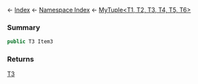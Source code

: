 ← [Index](Api-Index) ← [Namespace Index](Namespace-Index) ← [MyTuple&lt;T1, T2, T3, T4, T5, T6&gt;](VRage.MyTuple`6)

### Summary

```csharp
public T3 Item3
```

### Returns

[T3]()

